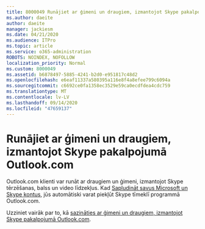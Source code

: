```yaml
---
title: 8000049 Runājiet ar ģimeni un draugiem, izmantojot Skype pakalpojumā Outlook.com
ms.author: daeite
author: daeite
manager: jackiesm
ms.date: 04/21/2020
ms.audience: ITPro
ms.topic: article
ms.service: o365-administration
ROBOTS: NOINDEX, NOFOLLOW
localization_priority: Normal
ms.custom: 8000049
ms.assetid: b6878497-5885-4241-b2d0-e951817c48d2
ms.openlocfilehash: e6eaf11337a580395a116e8f4a8efee799c6094a
ms.sourcegitcommit: c6692ce0fa1358ec3529e59ca0ecdfdea4cdc759
ms.translationtype: MT
ms.contentlocale: lv-LV
ms.lasthandoff: 09/14/2020
ms.locfileid: "47659137"
---
```

# <a name="talk-to-family-and-friends-on-skype-in-outlookcom"></a>Runājiet ar ģimeni un draugiem, izmantojot Skype pakalpojumā Outlook.com

Outlook.com klienti var runāt ar draugiem un ģimeni, izmantojot Skype tērzēšanas, balss un video līdzekļus. Kad [Sapludināt savus Microsoft un Skype kontus](https://go.microsoft.com/fwlink/p/?linkid=2001101&amp;clcid=0x409), jūs automātiski varat piekļūt Skype tīmeklī programmā Outlook.com.
  
Uzziniet vairāk par to, kā [sazināties ar ģimeni un draugiem, izmantojot Skype pakalpojumā Outlook.com](https://go.microsoft.com/fwlink/p/?linkid=2001407&amp;clcid=0x409).
  

